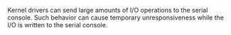 Kernel drivers can send large amounts of I/O operations to the serial console. Such behavior can cause temporary unresponsiveness while the I/O is written to the serial console. 
